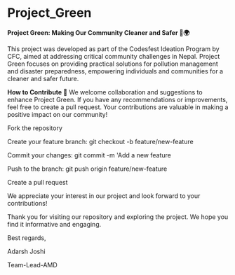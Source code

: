 # Project_Green

**Project Green: Making Our Community Cleaner and Safer 🌱🌍**

This project was developed as part of the Codesfest Ideation Program by CFC, aimed at addressing critical community challenges in Nepal. Project Green focuses on providing practical solutions for pollution management and disaster preparedness, empowering individuals and communities for a cleaner and safer future.

**How to Contribute 🤝**
We welcome collaboration and suggestions to enhance Project Green. If you have any recommendations or improvements, feel free to create a pull request. Your contributions are valuable in making a positive impact on our community!

Fork the repository

Create your feature branch: git checkout -b feature/new-feature

Commit your changes: git commit -m 'Add a new feature

Push to the branch: git push origin feature/new-feature

Create a pull request

We appreciate your interest in our project and look forward to your contributions!


Thank you for visiting our repository and exploring the project. We hope you find it informative and engaging.

Best regards,

Adarsh Joshi

Team-Lead-AMD

